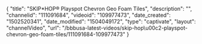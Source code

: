 {
    "title": "SKIP*HOP&reg; Playspot Chevron Geo Foam Tiles",
    "description": "",
    "channelid": "111091684",
    "videoid": "109977473",
    "date_created": "1502520341",
    "date_modified": "1504049172",
    "type": "captivate",
    "layout": "channelVideo",
    "url": "\/bbbusa-latest-videos\/skip-hop\u00c2-playspot-chevron-geo-foam-tiles\/111091684-109977473"
}